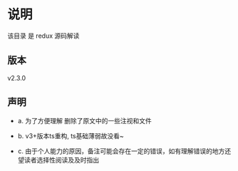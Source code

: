 # 说明

该目录 是 redux 源码解读

## 版本

v2.3.0

## 声明

  * a. 为了方便理解 删除了原文中的一些注视和文件

  * b. v3+版本ts重构, ts基础薄弱故没看~

  * c. 由于个人能力的原因，备注可能会存在一定的错误，如有理解错误的地方还望读者选择性阅读及及时指出

